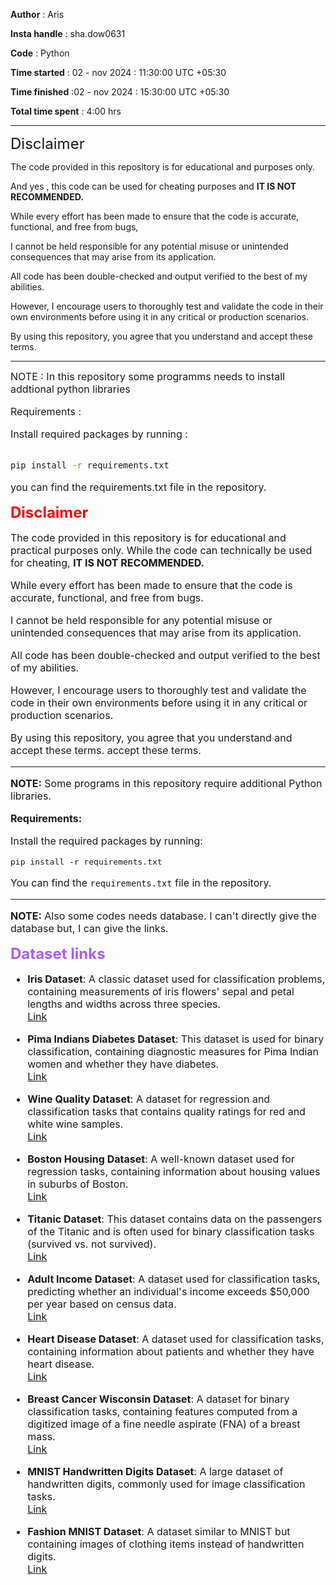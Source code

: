 **Author** : Aris

**Insta handle** : sha.dow0631

**Code** : Python

**Time started** : 02 - nov 2024 : 11:30:00 UTC +05:30

**Time finished** :02 - nov 2024 : 15:30:00 UTC +05:30

**Total time spent** :  4:00 hrs

----------------------------------------------------------------
<font colour= "red" size="5"> Disclaimer</font>

The code provided in this repository is for educational and purposes only. 

And yes , this code can be used for cheating purposes and **IT IS NOT RECOMMENDED.** 

While every effort has been made to ensure that the code is accurate, functional, and free from bugs, 

I cannot be held responsible for any potential misuse or unintended consequences that may arise from its application.

All code has been double-checked and output verified to the best of my abilities. 

However, I encourage users to thoroughly test and validate the code in their own environments before using it in any critical or production scenarios. 

By using this repository, you agree that you understand and accept these terms.

----------------------------------------------------------------


<font size="3">NOTE : In this repository some programms needs to install addtional python libraries</fot>


<font size="3">Requirements : </font>

Install required packages by running :

```bash

pip install -r requirements.txt

```

you can find the requirements.txt file in the repository.


<font color="red" size="5"><strong>Disclaimer</strong></font>

<font color="" size="3">
The code provided in this repository is for educational and practical purposes only. While the code can technically be used for cheating, <strong>IT IS NOT RECOMMENDED.</strong> 

While every effort has been made to ensure that the code is accurate, functional, and free from bugs. 

I cannot be held responsible for any potential misuse or unintended consequences that may arise from its application.

All code has been double-checked and output verified to the best of my abilities. 

However, I encourage users to thoroughly test and validate the code in their own environments before using it in any critical or production scenarios. 

By using this repository, you agree that you understand and accept these terms. accept these terms.
</font>

<hr>

<font size="3"><strong>NOTE:</strong> Some programs in this repository require additional Python libraries.</font>

<font size="3"><strong>Requirements:</strong></font>

<font size="3">Install the required packages by running:</font>

<pre>
pip install -r requirements.txt
</pre>

<font size="3">You can find the <code>requirements.txt</code> file in the repository.</font>

------

<font size="3"><strong>NOTE:</strong> Also some codes needs database. I can't directly give the database but, I can give the links.</font>


<font color="#ab5cfa" size="5"><strong>Dataset links</strong></font>


- **Iris Dataset**: A classic dataset used for classification problems, containing measurements of iris flowers' sepal and petal lengths and widths across three species.  
  [Link](https://archive.ics.uci.edu/ml/datasets/iris)

- **Pima Indians Diabetes Dataset**: This dataset is used for binary classification, containing diagnostic measures for Pima Indian women and whether they have diabetes.  
  [Link](https://www.kaggle.com/uciml/pima-indians-diabetes-database)

- **Wine Quality Dataset**: A dataset for regression and classification tasks that contains quality ratings for red and white wine samples.  
  [Link](https://archive.ics.uci.edu/ml/datasets/wine+quality)

- **Boston Housing Dataset**: A well-known dataset used for regression tasks, containing information about housing values in suburbs of Boston.  
  [Link](https://www.kaggle.com/c/boston-housing)

- **Titanic Dataset**: This dataset contains data on the passengers of the Titanic and is often used for binary classification tasks (survived vs. not survived).  
  [Link](https://www.kaggle.com/c/titanic)

- **Adult Income Dataset**: A dataset used for classification tasks, predicting whether an individual's income exceeds $50,000 per year based on census data.  
  [Link](https://archive.ics.uci.edu/ml/datasets/adult)

- **Heart Disease Dataset**: A dataset used for classification tasks, containing information about patients and whether they have heart disease.  
  [Link](https://archive.ics.uci.edu/ml/datasets/heart+Disease)

- **Breast Cancer Wisconsin Dataset**: A dataset for binary classification tasks, containing features computed from a digitized image of a fine needle aspirate (FNA) of a breast mass.  
  [Link](https://archive.ics.uci.edu/ml/datasets/Breast+cancer+wisconsin+(diagnostic))

- **MNIST Handwritten Digits Dataset**: A large dataset of handwritten digits, commonly used for image classification tasks.  
  [Link](http://yann.lecun.com/exdb/mnist/)

- **Fashion MNIST Dataset**: A dataset similar to MNIST but containing images of clothing items instead of handwritten digits.  
  [Link](https://www.kaggle.com/zalando-research/fashionmnist)
